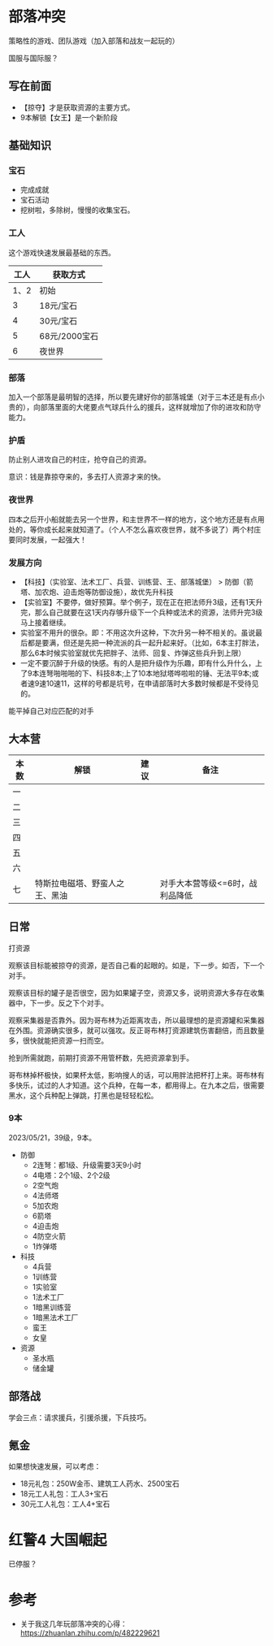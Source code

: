 

# 部落冲突

策略性的游戏、团队游戏（加入部落和战友一起玩的）

国服与国际服？



## 写在前面

- 【掠夺】才是获取资源的主要方式。
- 9本解锁【女王】是一个新阶段



## 基础知识



### 宝石

- 完成成就
- 宝石活动
- 挖树啦，多除树，慢慢的收集宝石。

### 工人

这个游戏快速发展最基础的东西。

| 工人 | 获取方式      |
| ---- | ------------- |
| 1、2 | 初始          |
| 3    | 18元/宝石     |
| 4    | 30元/宝石     |
| 5    | 68元/2000宝石 |
| 6    | 夜世界        |



### 部落

加入一个部落是最明智的选择，所以要先建好你的部落城堡（对于三本还是有点小贵的），向部落里面的大佬要点气球兵什么的援兵，这样就增加了你的进攻和防守能力。



### 护盾

防止别人进攻自己的村庄，抢夺自己的资源。

意识：钱是靠掠夺来的，多去打人资源才来的快。



### 夜世界

四本之后开小船就能去另一个世界，和主世界不一样的地方，这个地方还是有点用处的，等你成长起来就知道了。（个人不怎么喜欢夜世界，就不多说了）两个村庄要同时发展，一起强大！





### 发展方向

- 【科技】（实验室、法术工厂、兵营、训练营、王、部落城堡） > 防御（箭塔、加农炮、迫击炮等防御设施），故优先升科技
- 【实验室】不要停，做好预算。举个例子，现在正在把法师升3级，还有1天升完，那么自己就要在这1天内存够升级下一个兵种或法术的资源，法师升完3级马上接着继续。
- 实验室不用升的很杂。即：不用这次升这种，下次升另一种不相关的。虽说最后都是要满，但还是先把一种流派的兵一起升起来好。（比如，6本主打胖法，那么6本时候实验室就优先把胖子、法师、回复、炸弹这些兵升到上限）
- 一定不要沉醉于升级的快感。有的人是把升级作为乐趣，即有什么升什么，上了9本连弩啪啪啪的下、科技8本;上了10本地狱塔哗啦啦的锤、无法平9本;或者速9速10速11，这样的号都是坑号，在申请部落时大多数时候都是不受待见的。



能平掉自己对应匹配的对手



## 大本营



| 本数 | 解锁                           | 建议 | 备注                            |
| ---- | ------------------------------ | ---- | ------------------------------- |
| 一   |                                |      |                                 |
| 二   |                                |      |                                 |
| 三   |                                |      |                                 |
| 四   |                                |      |                                 |
| 五   |                                |      |                                 |
| 六   |                                |      |                                 |
| 七   | 特斯拉电磁塔、野蛮人之王、黑油 |      | 对手大本营等级<=6时，战利品降低 |





## 日常

打资源

观察该目标能被掠夺的资源，是否自己看的起眼的。如是，下一步。如否，下一个对手。

观察该目标的罐子是否很空，因为如果罐子空，资源又多，说明资源大多存在收集器中，下一步。反之下个对手。

观察采集器是否靠外。因为哥布林为近距离攻击，所以最理想的是资源罐和采集器在外围。资源确实很多，就可以强攻。反正哥布林打资源建筑伤害翻倍，而且数量多，很快就能把资源一扫而空。

抢到所需就跑，前期打资源不用管杯数，先把资源拿到手。

哥布林掉杯极快，如果杯太低，影响搜人的话，可以用胖法把杯打上来。哥布林有多快乐，试过的人才知道。这个兵种，在每一本，都用得上。在九本之后，很需要黑水，这个兵种配上弹跳，打黑也是轻轻松松。



### 9本

2023/05/21，39级，9本。



- 防御
  - 2连弩：都1级、升级需要3天9小时
  - 4电塔：2个1级、2个2级
  - 2空气炮
  - 4法师塔
  - 5加农炮
  - 6箭塔
  - 4迫击炮
  - 4防空火箭
  - 1炸弹塔
- 科技
  - 4兵营
  - 1训练营
  - 1实验室
  - 1法术工厂
  - 1暗黑训练营
  - 1暗黑法术工厂
  - 蛮王
  - 女皇
- 资源
  - 圣水瓶
  - 储金罐















## 部落战

学会三点：请求援兵，引援杀援，下兵技巧。





## 氪金

如果想快速发展，可以考虑：

- 18元礼包：250W金币、建筑工人药水、2500宝石
- 18元工人礼包：工人3+宝石
- 30元工人礼包：工人4+宝石









# 红警4 大国崛起

已停服？

















# 参考

- 关于我这几年玩部落冲突的心得：https://zhuanlan.zhihu.com/p/482229621





